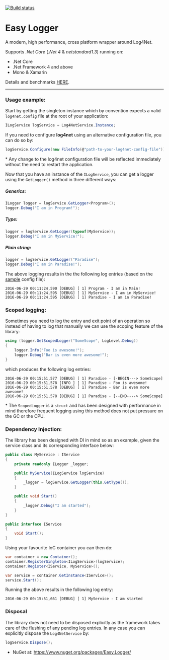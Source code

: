 [![Build status](https://ci.appveyor.com/api/projects/status/k6ng7qdsd30c3nep?svg=true)](https://ci.appveyor.com/project/NimaAra/easy-logger)

# Easy Logger
A modern, high performance, cross platform wrapper around Log4Net.

Supports _.Net Core_ (_.Net 4_ & _netstandard1.3_) running on:
* .Net Core
* .Net Framework 4 and above
* Mono & Xamarin

Details and benchmarks [HERE](http://www.nimaara.com/2016/01/01/high-performance-logging-log4net/).
___


### Usage example:

Start by getting the singleton instance which by convention expects a valid `log4net.config` file at the root of your application:
```csharp
ILogService logService = Log4NetService.Instance;
```
If you need to configure **log4net** using an alternative configuration file, you can do so by:
```csharp
logService.Configure(new FileInfo(@"path-to-your-log4net-config-file"));
```

\* Any change to the log4net configuration file will be reflected immediately without the need to restart the application.

Now that you have an instance of the `ILogService`, you can get a logger using the `GetLogger()` method in three different ways:

##### Generics:
```csharp
ILogger logger = logService.GetLogger<Program>();
logger.Debug("I am in Program!");
```
##### Type:
```csharp
logger = logService.GetLogger(typeof(MyService));
logger.Debug("I am in MyService!");
```
##### Plain string:
```csharp
logger = logService.GetLogger("Paradise");
logger.Debug("I am in Paradise!");
```

The above logging results in the the following log entries (based on the [sample](https://github.com/NimaAra/Easy.Logger/blob/master/Easy.Logger/sample-log4net.config) config file):

```
2016-06-29 00:11:24,590 [DEBUG] [ 1] Program - I am in Main!
2016-06-29 00:11:24,595 [DEBUG] [ 1] MyService - I am in MyService!
2016-06-29 00:11:24,595 [DEBUG] [ 1] Paradise - I am in Paradise!
```

### Scoped logging:
Sometimes you need to log the entry and exit point of an operation so instead of having to log that manually we can use the scoping feature of the library:

```csharp
using (logger.GetScopedLogger("SomeScope", LogLevel.Debug))
{
    logger.Info("Foo is awesome!");
    logger.Debug("Bar is even more awesome!");
}
```
which produces the following log entries:
```
2016-06-29 00:15:51,577 [DEBUG] [ 1] Paradise - [-BEGIN---> SomeScope]
2016-06-29 00:15:51,578 [INFO ] [ 1] Paradise - Foo is awesome!
2016-06-29 00:15:51,578 [DEBUG] [ 1] Paradise - Bar is even more awesome!
2016-06-29 00:15:51,578 [DEBUG] [ 1] Paradise - [--END----> SomeScope]
```
\* The `ScopedLogger` is a `struct` and has been designed with performance in mind therefore frequent logging using this method does not put pressure on the GC or the CPU.

### Dependency Injection:

The library has been designed with DI in mind so as an example, given the service class and its corresponding interface below:

```csharp
public class MyService : IService
{
    private readonly ILogger _logger;

    public MyService(ILogService logService)
    {
        _logger = logService.GetLogger(this.GetType());
    }

    public void Start()
    {
        _logger.Debug("I am started");
    }
}

public interface IService
{
    void Start();
}
```

Using your favourite IoC container you can then do:

```csharp
var container = new Container();
container.RegisterSingleton<ILogService>(logService);
container.Register<IService, MyService>();

var service = container.GetInstance<IService>();
service.Start();
```
Running the above results in the following log entry:

```
2016-06-29 00:15:51,661 [DEBUG] [ 1] MyService - I am started
```

### Disposal
The library does not need to be disposed explicitly as the framework takes care of the flushing of any pending log entries. In any case you can explicitly dispose the `Log4NetService` by:

```csharp
logService.Dispose();
```

* NuGet at: https://www.nuget.org/packages/Easy.Logger/

